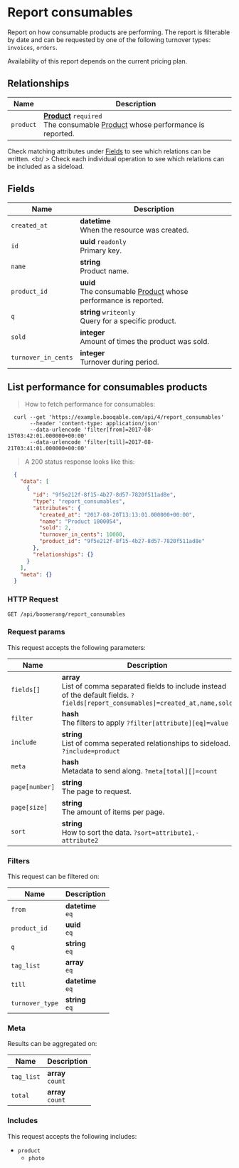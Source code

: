 # Report consumables

Report on how consumable products are performing. The report is filterable
by date and can be requested by one of the following turnover types:
`invoices`, `orders`.

<aside class="notice">
  Availability of this report depends on the current pricing plan.
</aside>

## Relationships
Name | Description
-- | --
`product` | **[Product](#products)** `required`<br>The consumable [Product](#products) whose performance is reported.


Check matching attributes under [Fields](#report-consumables-fields) to see which relations can be written.
<br/ >
Check each individual operation to see which relations can be included as a sideload.
## Fields

 Name | Description
-- | --
`created_at` | **datetime** <br>When the resource was created.
`id` | **uuid** `readonly`<br>Primary key.
`name` | **string** <br>Product name.
`product_id` | **uuid** <br>The consumable [Product](#products) whose performance is reported.
`q` | **string** `writeonly`<br>Query for a specific product.
`sold` | **integer** <br>Amount of times the product was sold.
`turnover_in_cents` | **integer** <br>Turnover during period.


## List performance for consumables products


> How to fetch performance for consumables:

```shell
  curl --get 'https://example.booqable.com/api/4/report_consumables'
       --header 'content-type: application/json'
       --data-urlencode 'filter[from]=2017-08-15T03:42:01.000000+00:00'
       --data-urlencode 'filter[till]=2017-08-21T03:41:01.000000+00:00'
```

> A 200 status response looks like this:

```json
  {
    "data": [
      {
        "id": "9f5e212f-8f15-4b27-8d57-7820f511ad8e",
        "type": "report_consumables",
        "attributes": {
          "created_at": "2017-08-20T13:13:01.000000+00:00",
          "name": "Product 1000054",
          "sold": 2,
          "turnover_in_cents": 10000,
          "product_id": "9f5e212f-8f15-4b27-8d57-7820f511ad8e"
        },
        "relationships": {}
      }
    ],
    "meta": {}
  }
```

### HTTP Request

`GET /api/boomerang/report_consumables`

### Request params

This request accepts the following parameters:

Name | Description
-- | --
`fields[]` | **array** <br>List of comma separated fields to include instead of the default fields. `?fields[report_consumables]=created_at,name,sold`
`filter` | **hash** <br>The filters to apply `?filter[attribute][eq]=value`
`include` | **string** <br>List of comma seperated relationships to sideload. `?include=product`
`meta` | **hash** <br>Metadata to send along. `?meta[total][]=count`
`page[number]` | **string** <br>The page to request.
`page[size]` | **string** <br>The amount of items per page.
`sort` | **string** <br>How to sort the data. `?sort=attribute1,-attribute2`


### Filters

This request can be filtered on:

Name | Description
-- | --
`from` | **datetime** <br>`eq`
`product_id` | **uuid** <br>`eq`
`q` | **string** <br>`eq`
`tag_list` | **array** <br>`eq`
`till` | **datetime** <br>`eq`
`turnover_type` | **string** <br>`eq`


### Meta

Results can be aggregated on:

Name | Description
-- | --
`tag_list` | **array** <br>`count`
`total` | **array** <br>`count`


### Includes

This request accepts the following includes:

<ul>
  <li>
    <code>product</code>
    <ul>
      <li><code>photo</code></li>
    </ul>
  </li>
</ul>

